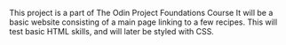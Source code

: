 This project is a part of The Odin Project Foundations Course
It will be a basic website consisting of a main page linking to a few recipes.
This will test basic HTML skills, and will later be styled with CSS.